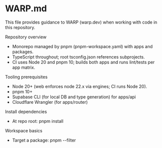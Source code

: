 # WARP.md

This file provides guidance to WARP (warp.dev) when working with code in this repository.

Repository overview

- Monorepo managed by pnpm (pnpm-workspace.yaml) with apps and packages.
- TypeScript throughout; root tsconfig.json references subprojects.
- CI uses Node 20 and pnpm 10; builds both apps and runs lint/tests per app matrix.

Tooling prerequisites

- Node 20+ (web enforces node 22.x via engines; CI runs Node 20).
- pnpm 10+
- Supabase CLI (for local DB and type generation) for apps/api
- Cloudflare Wrangler (for apps/router)

Install dependencies

- At repo root: pnpm install

Workspace basics

- Target a package: pnpm --filter <pkg> <script>
  - Package names:
    - @clayout/api
    - @clayout/web
    - @clayout/router
    - @clayout/interface
    - @clayout/kit

Common commands

- Build (root helpers):
  - pnpm build:api
  - pnpm build:web
  - pnpm build:interface
- Lint all (recursive): pnpm lint:all
- Test all (recursive): pnpm test:all

apps/api (NestJS + TypeORM + Supabase)

- Install (from root): pnpm install
- Dev server: pnpm --filter @clayout/api start:dev
- Build: pnpm --filter @clayout/api build
- Start prod (after build): pnpm --filter @clayout/api start:prod
- Lint: pnpm --filter @clayout/api lint
- Tests:
  - All: pnpm --filter @clayout/api test
  - Watch: pnpm --filter @clayout/api test:watch
  - Coverage: pnpm --filter @clayout/api test:cov
  - E2E: pnpm --filter @clayout/api test:e2e
  - Single test file: pnpm --filter @clayout/api test -- src/path/to/your.spec.ts
  - By test name pattern: pnpm --filter @clayout/api test -- -t "pattern"
- Supabase local workflow (from apps/api/README.md):
  - Start local stack: supabase start
  - Generate TS types from schema: pnpm --filter @clayout/api supabase:gentypes
  - Create a new migration: supabase migration new <name>
  - Reset and apply all migrations locally: supabase db reset
  - Push migrations to remote: supabase db push
  - Diff current schema: supabase db diff --schema public
- Sentry sourcemaps (used in build:prod): pnpm --filter @clayout/api build:prod

apps/web (React Router v7 + Vite + Tailwind)

- Dev: pnpm --filter @clayout/web dev
- Build (client+server SSR): pnpm --filter @clayout/web build
- Preview: pnpm --filter @clayout/web preview
- Lint: pnpm --filter @clayout/web lint
- Start (serve built server bundle): pnpm --filter @clayout/web start

apps/router (Cloudflare Worker)

- Dev: pnpm --filter @clayout/router dev
- Deploy: pnpm --filter @clayout/router deploy
- Type generation: pnpm --filter @clayout/router cf-typegen

packages/interface (shared types)

- Build: pnpm --filter @clayout/interface build
- Note: Many app builds run prebuild to ensure @clayout/interface is built first.

packages/kit (React component kit)

- Build: pnpm --filter @clayout/kit build
- Lint: pnpm --filter @clayout/kit lint

High-level architecture

- Monorepo layout
  - apps/api: NestJS HTTP API server
    - Uses TypeORM (PostgreSQL), class-validator/transformer, JWT auth, mailer, Sentry for error reporting, Supabase client utilities.
    - Jest unit/e2e setup with ts-jest; rootDir is src; setup at apps/api/test/jest-setup.ts.
    - Generates shared TypeScript types from the Supabase schema into packages/interface/src/types/supabase/supabase.type.ts via supabase:gentypes.
  - apps/web: React Router v7 app built with Vite
    - SSR build (vite build --ssr) and client build; served via react-router-serve.
    - Uses Tailwind CSS v4, TanStack Query, Sentry’s react-router SDK, and Supabase (SSR helpers).
  - apps/router: Cloudflare Worker router (wrangler)
    - Provides edge routing or proxying (see wrangler usage). Scripts include dev/deploy/types.
  - packages/interface: Shared interfaces/types built with tsup + tsc for d.ts output.
  - packages/kit: React component/renderer kit built with tsup, depends on interface; exposed as CJS/ESM with types.
- Build orchestration
  - Root tsconfig.json references apps/api, apps/web, packages/interface, packages/kit.
  - Many builds depend on @clayout/interface; web and api run prebuild to compile it first.
- CI pipeline (.github/workflows/ci.yml)
  - Matrix over apps: [api, web]; installs at workspace root; runs lint for web, test for api, then build for each.
- PR labeling workflow (.github/workflows/render-preview-api.yml)
  - Adds render-preview label on PRs into main when head branch matches release/_ or hotfix/_.

Notes for running a single package script

- Use pnpm filters, e.g. pnpm --filter @clayout/api <script>
- To pass args to a script, separate with --, e.g. pnpm --filter @clayout/api test -- -t "My test name"

References

- Root README.md is minimal.
- See apps/api/README.md for detailed Supabase migration and type generation steps.

